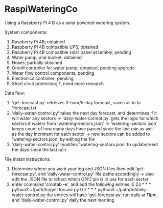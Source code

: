 # RaspiWateringCo
Using a Raspberry Pi 4 B as a solar powered watering system.

System components:
1. Raspberry Pi 4B; obtained
2. Raspberry Pi 4B compatible UPS; obtained
3. Raspberry Pi 4B compatible solar panel assembly; pending
4. Water pump, and bucket; obtained
5. Hoses; partially obtained
6. On/off controller for water pump; obtained, pending upgrade
7. Water flow control components; pending
8. Electronics container; pending
9. Short ciruit protection; ?, need more research

Data flow:
1. 'get-forecast.py' retreives 3-hour/5-day forecast, saves all to to 'forecast.txt'
2. 'daily-water-control.py' takes the next day forecast, and determines if it will water any sectors
-> 'daily-water-control.py' gets the logic for which sectors it waters from 'watering-sectors.json'
-> 'watering-sectors.json' keeps count of how many days have passed since the last rain as well as the day incriment for each sector
-> new sectors can be added to 'watering-sectors.json' by editing the file
3. 'daily-water-control.py' modifies 'watering-sectors.json' to update/reset the days since the last rain

File install instructions:
1. Determine where you want your log and JSON files then edit 'get-forecast.py', and 'daily-water-control.py' file paths accordingly 
-> also edit the JSON file to reflect which GPIO pin is in use for each sector
2. enter command 'crontab -e', and add the following entries:
0 23 * * * python3 ~/path/to/get-forcast.py
0 7 * * * python3 ~/path/to/daily-water-control.py
the entries will have 'get-forecast.py' run daily at 11pm, and 'daily-water-control.py' daily the next morning
